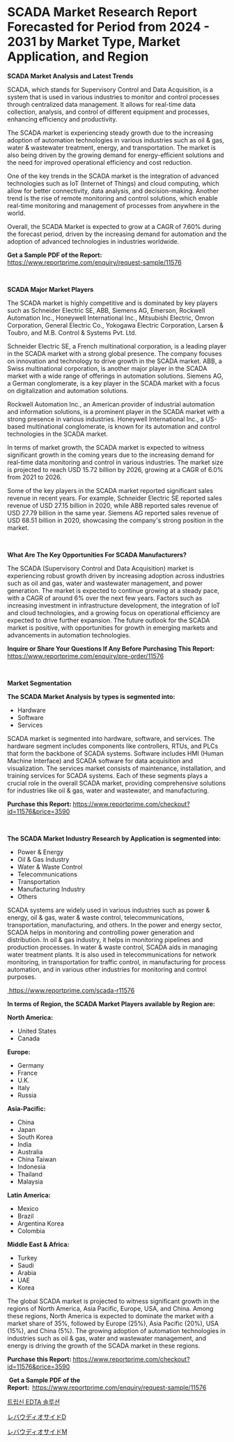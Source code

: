<p><h1>SCADA Market Research Report Forecasted for Period from 2024 -  2031 by Market Type, Market Application, and Region</h1></p><p><strong>SCADA Market Analysis and Latest Trends</strong></p>
<p><p>SCADA, which stands for Supervisory Control and Data Acquisition, is a system that is used in various industries to monitor and control processes through centralized data management. It allows for real-time data collection, analysis, and control of different equipment and processes, enhancing efficiency and productivity.</p><p>The SCADA market is experiencing steady growth due to the increasing adoption of automation technologies in various industries such as oil & gas, water & wastewater treatment, energy, and transportation. The market is also being driven by the growing demand for energy-efficient solutions and the need for improved operational efficiency and cost reduction.</p><p>One of the key trends in the SCADA market is the integration of advanced technologies such as IoT (Internet of Things) and cloud computing, which allow for better connectivity, data analysis, and decision-making. Another trend is the rise of remote monitoring and control solutions, which enable real-time monitoring and management of processes from anywhere in the world.</p><p>Overall, the SCADA Market is expected to grow at a CAGR of 7.60% during the forecast period, driven by the increasing demand for automation and the adoption of advanced technologies in industries worldwide.</p></p>
<p><strong>Get a Sample PDF of the Report:&nbsp;</strong> <a href="https://www.reportprime.com/enquiry/request-sample/11576">https://www.reportprime.com/enquiry/request-sample/11576</a></p>
<p>&nbsp;</p>
<p><strong>SCADA Major Market Players</strong></p>
<p><p>The SCADA market is highly competitive and is dominated by key players such as Schneider Electric SE, ABB, Siemens AG, Emerson, Rockwell Automation Inc., Honeywell International Inc., Mitsubishi Electric, Omron Corporation, General Electric Co., Yokogawa Electric Corporation, Larsen & Toubro, and M.B. Control & Systems Pvt. Ltd.</p><p>Schneider Electric SE, a French multinational corporation, is a leading player in the SCADA market with a strong global presence. The company focuses on innovation and technology to drive growth in the SCADA market. ABB, a Swiss multinational corporation, is another major player in the SCADA market with a wide range of offerings in automation solutions. Siemens AG, a German conglomerate, is a key player in the SCADA market with a focus on digitalization and automation solutions.</p><p>Rockwell Automation Inc., an American provider of industrial automation and information solutions, is a prominent player in the SCADA market with a strong presence in various industries. Honeywell International Inc., a US-based multinational conglomerate, is known for its automation and control technologies in the SCADA market.</p><p>In terms of market growth, the SCADA market is expected to witness significant growth in the coming years due to the increasing demand for real-time data monitoring and control in various industries. The market size is projected to reach USD 15.72 billion by 2026, growing at a CAGR of 6.0% from 2021 to 2026.</p><p>Some of the key players in the SCADA market reported significant sales revenue in recent years. For example, Schneider Electric SE reported sales revenue of USD 27.15 billion in 2020, while ABB reported sales revenue of USD 27.79 billion in the same year. Siemens AG reported sales revenue of USD 68.51 billion in 2020, showcasing the company's strong position in the market.</p></p>
<p>&nbsp;</p>
<p><strong>What Are The Key Opportunities For SCADA Manufacturers?</strong></p>
<p><p>The SCADA (Supervisory Control and Data Acquisition) market is experiencing robust growth driven by increasing adoption across industries such as oil and gas, water and wastewater management, and power generation. The market is expected to continue growing at a steady pace, with a CAGR of around 6% over the next few years. Factors such as increasing investment in infrastructure development, the integration of IoT and cloud technologies, and a growing focus on operational efficiency are expected to drive further expansion. The future outlook for the SCADA market is positive, with opportunities for growth in emerging markets and advancements in automation technologies.</p></p>
<p><strong>Inquire or Share Your Questions If Any Before Purchasing This Report:</strong> <a href="https://www.reportprime.com/enquiry/pre-order/11576">https://www.reportprime.com/enquiry/pre-order/11576</a></p>
<p>&nbsp;</p>
<p><strong>Market Segmentation</strong></p>
<p><strong>The SCADA Market Analysis by types is segmented into:</strong></p>
<p><ul><li>Hardware</li><li>Software</li><li>Services</li></ul></p>
<p><p>SCADA market is segmented into hardware, software, and services. The hardware segment includes components like controllers, RTUs, and PLCs that form the backbone of SCADA systems. Software includes HMI (Human Machine Interface) and SCADA software for data acquisition and visualization. The services market consists of maintenance, installation, and training services for SCADA systems. Each of these segments plays a crucial role in the overall SCADA market, providing comprehensive solutions for industries like oil & gas, water and wastewater, and manufacturing.</p></p>
<p><strong>Purchase this Report:&nbsp;</strong><a href="https://www.reportprime.com/checkout?id=11576&price=3590">https://www.reportprime.com/checkout?id=11576&price=3590</a></p>
<p>&nbsp;</p>
<p><strong>The SCADA Market Industry Research by Application is segmented into:</strong></p>
<p><ul><li>Power & Energy</li><li>Oil & Gas Industry</li><li>Water & Waste Control</li><li>Telecommunications</li><li>Transportation</li><li>Manufacturing Industry</li><li>Others</li></ul></p>
<p><p>SCADA systems are widely used in various industries such as power & energy, oil & gas, water & waste control, telecommunications, transportation, manufacturing, and others. In the power and energy sector, SCADA helps in monitoring and controlling power generation and distribution. In oil & gas industry, it helps in monitoring pipelines and production processes. In water & waste control, SCADA aids in managing water treatment plants. It is also used in telecommunications for network monitoring, in transportation for traffic control, in manufacturing for process automation, and in various other industries for monitoring and control purposes.</p></p>
<p><a href="https://www.reportprime.com/scada-r11576">&nbsp;https://www.reportprime.com/scada-r11576</a></p>
<p><strong>In terms of Region, the SCADA Market Players available by Region are:</strong></p>
<p>
    <p> <strong> North America: </strong>
        <ul>
            <li>United States</li>
            <li>Canada</li>
        </ul>
        </p> 
    <p> <strong> Europe: </strong>
        <ul>
            <li>Germany</li>
            <li>France</li>
            <li>U.K.</li>
            <li>Italy</li>
            <li>Russia</li>
        </ul>
        </p> 
    <p> <strong> Asia-Pacific: </strong>
        <ul>
            <li>China</li>
            <li>Japan</li>
            <li>South Korea</li>
            <li>India</li>
            <li>Australia</li>
            <li>China Taiwan</li>
            <li>Indonesia</li>
            <li>Thailand</li>
            <li>Malaysia</li>
        </ul>
        </p> 
    <p> <strong> Latin America: </strong>
        <ul>
            <li>Mexico</li>
            <li>Brazil</li>
            <li>Argentina Korea</li>
            <li>Colombia</li>
        </ul>
        </p> 
    <p> <strong> Middle East & Africa: </strong>
        <ul>
            <li>Turkey</li>
            <li>Saudi</li>
            <li>Arabia</li>
            <li>UAE</li>
            <li>Korea</li>
        </ul>
    </p>
    </p>
<p><p>The global SCADA market is projected to witness significant growth in the regions of North America, Asia Pacific, Europe, USA, and China. Among these regions, North America is expected to dominate the market with a market share of 35%, followed by Europe (25%), Asia Pacific (20%), USA (15%), and China (5%). The growing adoption of automation technologies in industries such as oil & gas, water and wastewater management, and energy is driving the growth of the SCADA market in these regions.</p></p>
<p><strong>Purchase this Report: </strong><a href="https://www.reportprime.com/checkout?id=11576&price=3590">https://www.reportprime.com/checkout?id=11576&price=3590</a></p>
<p>&nbsp;<strong>Get a Sample PDF of the Report:&nbsp;&nbsp;</strong><a href="https://www.reportprime.com/enquiry/request-sample/11576">https://www.reportprime.com/enquiry/request-sample/11576</a></p>
<p><strong></strong></p>
<p><p><a href="https://github.com/wallacBahrtyinger567686/Market-Research-Report-List-1/blob/main/292240224417.md">트립신 EDTA 솔루션</a></p><p><a href="https://github.com/zekaoe592392/Market-Research-Report-List-1/blob/main/667939426304.md">レバウディオサイドD</a></p><p><a href="https://github.com/cnnriuez22368/Market-Research-Report-List-1/blob/main/835772226305.md">レバウディオサイドM</a></p></p>